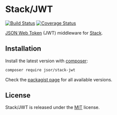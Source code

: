Stack/JWT
=========

[![Build Status](https://secure.travis-ci.org/jsor/stack-jwt.svg?branch=master)](http://travis-ci.org/jsor/stack-jwt)
[![Coverage Status](https://img.shields.io/coveralls/jsor/stack-jwt.svg)](https://coveralls.io/r/jsor/stack-jwt)

[JSON Web Token](https://tools.ietf.org/html/draft-ietf-oauth-json-web-token) (JWT)
middleware for [Stack](http://stackphp.com).

Installation
------------

Install the latest version with [composer](http://getcomposer.org):

```bash
composer require jsor/stack-jwt
```

Check the [packagist page](https://packagist.org/packages/jsor/stack-jwt) for
all available versions.

License
-------

Stack/JWT is released under the [MIT](https://github.com/jsor/stack-jwt/blob/master/LICENSE) license.
